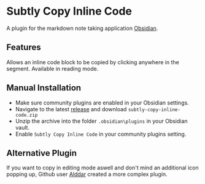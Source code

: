 # Subtly Copy Inline Code

A plugin for the markdown note taking application [Obsidian](https://obsidian.md/).

## Features
Allows an inline code block to be copied by clicking anywhere in the segment. Available in reading mode.

## Manual Installation
- Make sure community plugins are enabled in your Obsidian settings.
- Navigate to the latest [release](https://github.com/louisings/obsidian-subtly-copy-inline-code/releases/latest) and download `subtly-copy-inline-code.zip` 
- Unzip the archive into the folder `.obsidian\plugins` in your Obsidian vault.
- Enable `Subtly Copy Inline Code` in your community plugins setting.

## Alternative Plugin
If you want to copy in editing mode aswell and don't mind an additional icon popping up, Github user [Alddar](https://github.com/Alddar/obsidian-copy-inline-code-plugin) created a more complex plugin.
